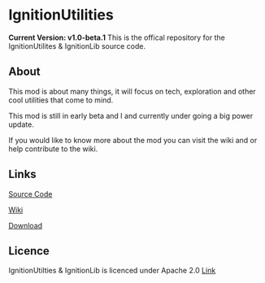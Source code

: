 IgnitionUtilities
=================
**Current Version: v1.0-beta.1**
This is the offical repository for the IgnitionUtilites & IgnitionLib source code.

About
---------------------
This mod is about many things, it will focus on tech, exploration and other cool utilities that come to mind.

This mod is still in early beta and I and currently under going a big power update. 

If you would like to know more about the mod you can visit the wiki and or help contribute to the wiki.

Links
---------------------
[Source Code](https://github.com/ZippyBling/IgnitionUtilities)

[Wiki](http://ignitionutilities.wikia.com/wiki/IgnitionUtilities_Wiki)

[Download](https://github.com/ZippyBling/IgnitionUtilities/releases)

Licence
---------------------
IgnitionUtilties & IgnitionLib is licenced under Apache 2.0 
[Link](http://choosealicense.com/licenses/apache-2.0/)
